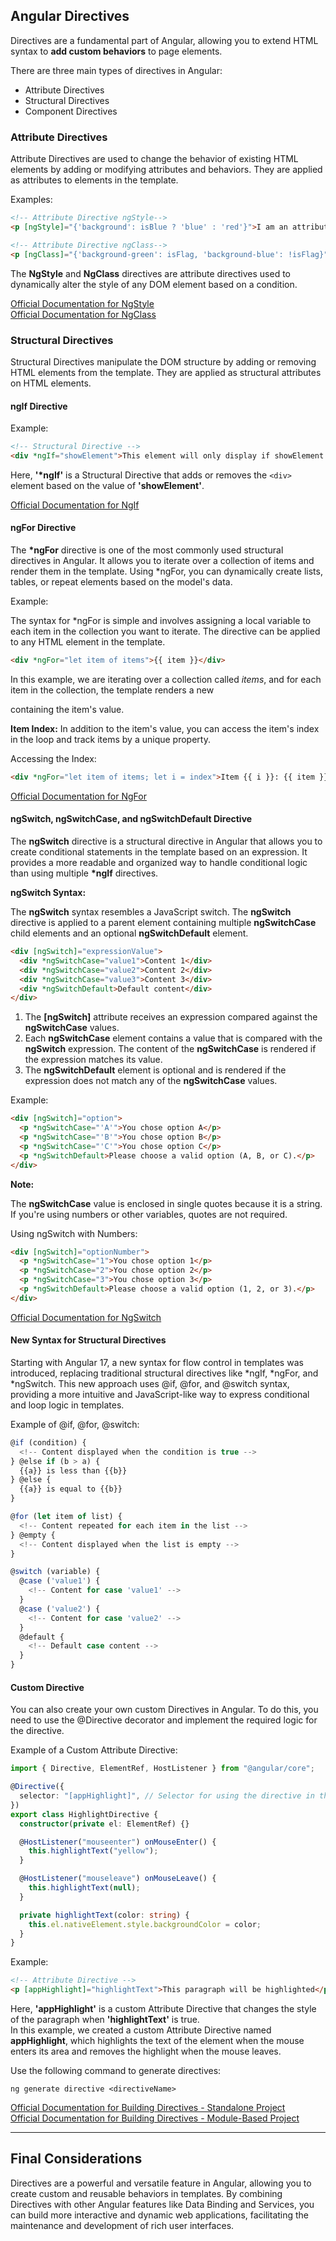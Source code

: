 ## Angular Directives

Directives are a fundamental part of Angular, allowing you to extend HTML syntax to **add custom behaviors** to page elements.

There are three main types of directives in Angular:

- Attribute Directives  
- Structural Directives  
- Component Directives  

### Attribute Directives

Attribute Directives are used to change the behavior of existing HTML elements by adding or modifying attributes and behaviors. They are applied as attributes to elements in the template.

Examples:

```html
<!-- Attribute Directive ngStyle-->
<p [ngStyle]="{'background': isBlue ? 'blue' : 'red'}">I am an attribute directive</p>
```

```html
<!-- Attribute Directive ngClass-->
<p [ngClass]="{'background-green': isFlag, 'background-blue': !isFlag}">Attribute Directive - [ngClass]</p>
```

The **NgStyle** and **NgClass** directives are attribute directives used to dynamically alter the style of any DOM element based on a condition.

[Official Documentation for NgStyle](https://angular.dev/guide/directives#setting-inline-styles-with-ngstyle)  
[Official Documentation for NgClass](https://angular.dev/guide/directives#adding-and-removing-classes-with-ngclass)  

### Structural Directives

Structural Directives manipulate the DOM structure by adding or removing HTML elements from the template. They are applied as structural attributes on HTML elements.

#### ngIf Directive

Example:

```html
<!-- Structural Directive -->
<div *ngIf="showElement">This element will only display if showElement is true.</div>
```

Here, **'\*ngIf'** is a Structural Directive that adds or removes the `<div>` element based on the value of **'showElement'**.

[Official Documentation for NgIf](https://angular.dev/guide/directives#adding-or-removing-an-element-with-ngif)

#### ngFor Directive

The **\*ngFor** directive is one of the most commonly used structural directives in Angular. It allows you to iterate over a collection of items and render them in the template. Using \*ngFor, you can dynamically create lists, tables, or repeat elements based on the model's data.

Example:

The syntax for \*ngFor is simple and involves assigning a local variable to each item in the collection you want to iterate. The directive can be applied to any HTML element in the template.

```html
<div *ngFor="let item of items">{{ item }}</div>
```

In this example, we are iterating over a collection called _items_, and for each item in the collection, the template renders a new **<div>** containing the item's value.

**Item Index:** In addition to the item's value, you can access the item's index in the loop and track items by a unique property.

Accessing the Index:

```html
<div *ngFor="let item of items; let i = index">Item {{ i }}: {{ item }}</div>
```

[Official Documentation for NgFor](https://angular.dev/guide/directives#listing-items-with-ngfor)

#### ngSwitch, ngSwitchCase, and ngSwitchDefault Directive

The **ngSwitch** directive is a structural directive in Angular that allows you to create conditional statements in the template based on an expression. It provides a more readable and organized way to handle conditional logic than using multiple **\*ngIf** directives.

**ngSwitch Syntax:**

The **ngSwitch** syntax resembles a JavaScript switch. The **ngSwitch** directive is applied to a parent element containing multiple **ngSwitchCase** child elements and an optional **ngSwitchDefault** element.

```html
<div [ngSwitch]="expressionValue">
  <div *ngSwitchCase="value1">Content 1</div>
  <div *ngSwitchCase="value2">Content 2</div>
  <div *ngSwitchCase="value3">Content 3</div>
  <div *ngSwitchDefault>Default content</div>
</div>
```

1. The **[ngSwitch]** attribute receives an expression compared against the **ngSwitchCase** values.  
2. Each **ngSwitchCase** element contains a value that is compared with the **ngSwitch** expression. The content of the **ngSwitchCase** is rendered if the expression matches its value.  
3. The **ngSwitchDefault** element is optional and is rendered if the expression does not match any of the **ngSwitchCase** values.  

Example:

```html
<div [ngSwitch]="option">
  <p *ngSwitchCase="'A'">You chose option A</p>
  <p *ngSwitchCase="'B'">You chose option B</p>
  <p *ngSwitchCase="'C'">You chose option C</p>
  <p *ngSwitchDefault>Please choose a valid option (A, B, or C).</p>
</div>
```

**Note:**  

The **ngSwitchCase** value is enclosed in single quotes because it is a string. If you're using numbers or other variables, quotes are not required.

Using ngSwitch with Numbers:

```html
<div [ngSwitch]="optionNumber">
  <p *ngSwitchCase="1">You chose option 1</p>
  <p *ngSwitchCase="2">You chose option 2</p>
  <p *ngSwitchCase="3">You chose option 3</p>
  <p *ngSwitchDefault>Please choose a valid option (1, 2, or 3).</p>
</div>
```

[Official Documentation for NgSwitch](https://angular.dev/guide/directives#switching-cases-with-ngswitch)

#### New Syntax for Structural Directives

Starting with Angular 17, a new syntax for flow control in templates was introduced, replacing traditional structural directives like \*ngIf, \*ngFor, and \*ngSwitch. This new approach uses @if, @for, and @switch syntax, providing a more intuitive and JavaScript-like way to express conditional and loop logic in templates.

Example of @if, @for, @switch:

```javascript
@if (condition) {
  <!-- Content displayed when the condition is true -->
} @else if (b > a) {
  {{a}} is less than {{b}}
} @else {
  {{a}} is equal to {{b}}
}

@for (let item of list) {
  <!-- Content repeated for each item in the list -->
} @empty {
  <!-- Content displayed when the list is empty -->
}

@switch (variable) {
  @case ('value1') {
    <!-- Content for case 'value1' -->
  }
  @case ('value2') {
    <!-- Content for case 'value2' -->
  }
  @default {
    <!-- Default case content -->
  }
}
```

#### Custom Directive

You can also create your own custom Directives in Angular. To do this, you need to use the @Directive decorator and implement the required logic for the directive.

Example of a Custom Attribute Directive:

```typescript
import { Directive, ElementRef, HostListener } from "@angular/core";

@Directive({
  selector: "[appHighlight]", // Selector for using the directive in the template.
})
export class HighlightDirective {
  constructor(private el: ElementRef) {}

  @HostListener("mouseenter") onMouseEnter() {
    this.highlightText("yellow");
  }

  @HostListener("mouseleave") onMouseLeave() {
    this.highlightText(null);
  }

  private highlightText(color: string) {
    this.el.nativeElement.style.backgroundColor = color;
  }
}
```

Example:

```html
<!-- Attribute Directive -->
<p [appHighlight]="highlightText">This paragraph will be highlighted</p>
```

Here, **'appHighlight'** is a custom Attribute Directive that changes the style of the paragraph when **'highlightText'** is true.  
In this example, we created a custom Attribute Directive named **appHighlight**, which highlights the text of the element when the mouse enters its area and removes the highlight when the mouse leaves.

Use the following command to generate directives:

```node
ng generate directive <directiveName>
```

[Official Documentation for Building Directives - Standalone Project](https://angular.dev/guide/directives/attribute-directives)  
[Official Documentation for Building Directives - Module-Based Project](https://angular.dev/guide/directives/attribute-directives)

---

## Final Considerations

Directives are a powerful and versatile feature in Angular, allowing you to create custom and reusable behaviors in templates. By combining Directives with other Angular features like Data Binding and Services, you can build more interactive and dynamic web applications, facilitating the maintenance and development of rich user interfaces.

